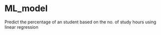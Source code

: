 # ML_model
Predict the percentage of an student based on the no. of study hours using linear regression
